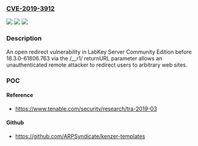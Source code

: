 ### [CVE-2019-3912](https://cve.mitre.org/cgi-bin/cvename.cgi?name=CVE-2019-3912)
![](https://img.shields.io/static/v1?label=Product&message=LabKey%20Server%20Community%20Edition&color=blue)
![](https://img.shields.io/static/v1?label=Version&message=n%2Fa&color=blue)
![](https://img.shields.io/static/v1?label=Vulnerability&message=CWE-601%20Open%20Redirect&color=brighgreen)

### Description

An open redirect vulnerability in LabKey Server Community Edition before 18.3.0-61806.763 via the /__r1/ returnURL parameter allows an unauthenticated remote attacker to redirect users to arbitrary web sites.

### POC

#### Reference
- https://www.tenable.com/security/research/tra-2019-03

#### Github
- https://github.com/ARPSyndicate/kenzer-templates


